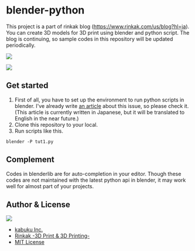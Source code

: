 # blender-python 
This project is a part of rinkak blog (https://www.rinkak.com/us/blog?hl=ja). You can create 3D models for 3D print using blender and python script. The blog is continuing, so sample codes in this repository will be updated periodically.

![](https://lh5.ggpht.com/vhIJeryeTe45ICCnwqI_5ixhq9_1EW5M57GpfIudIYgFyb9JSqJT4Vwz7U6BL7rjhEl_d72YJwhfPz1JuVVZzw=s640)

![](https://lh3.googleusercontent.com/dRpQ6GliPHdKgAp83VHB1dctppCOeNZ9ulQHqADAEljNO-bSH6npD2fsgMsX_hhFyIhTu-Nd2OCO9Yx2-xtAnw=s640)

## Get started
1. First of all, you have to set up the environment to run python scripts in blender. I've already write [an article](https://www.rinkak.com/jp/blog/blender-python-modeling-1) about this issue, so please check it. (This article is currently written in Japanese, but it will be translated to English in the near future.)
2. Clone this repository to your local.
3. Run scripts like this.
```
blender -P tut1.py
```

## Complement
Codes in blenderlib are for auto-completion in your editor. Though these codes are not maintained with the latest python api in blender, it may work well for almost part of your projects. 

## Author & License
![](http://www.kabuku.co.jp/img/kabuku-logo.png)

- <a href="http://www.kabuku.co.jp/en" target="_blank">kabuku Inc.</a>
- <a href="http://www.rinkak.com/us?hl=en" target="_blank">Rinkak -3D Print & 3D Printing-</a>
- <a href="http://kabuku-inc.mit-license.org/" target="_blank">MIT License</a>